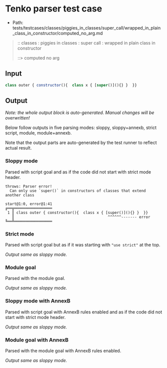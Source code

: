 # Tenko parser test case

- Path: tests/testcases/classes/piggies_in_classes/super_call/wrapped_in_plain_class_in_constructor/computed_no_arg.md

> :: classes : piggies in classes : super call : wrapped in plain class in constructor
>
> ::> computed no arg

## Input

`````js
class outer { constructor(){  class x { [super()](){} }  }}
`````

## Output

_Note: the whole output block is auto-generated. Manual changes will be overwritten!_

Below follow outputs in five parsing modes: sloppy, sloppy+annexb, strict script, module, module+annexb.

Note that the output parts are auto-generated by the test runner to reflect actual result.

### Sloppy mode

Parsed with script goal and as if the code did not start with strict mode header.

`````
throws: Parser error!
  Can only use `super()` in constructors of classes that extend another class

start@1:0, error@1:41
╔══╦═════════════════
 1 ║ class outer { constructor(){  class x { [super()](){} }  }}
   ║                                          ^^^^^^------- error
╚══╩═════════════════

`````

### Strict mode

Parsed with script goal but as if it was starting with `"use strict"` at the top.

_Output same as sloppy mode._

### Module goal

Parsed with the module goal.

_Output same as sloppy mode._

### Sloppy mode with AnnexB

Parsed with script goal with AnnexB rules enabled and as if the code did not start with strict mode header.

_Output same as sloppy mode._

### Module goal with AnnexB

Parsed with the module goal with AnnexB rules enabled.

_Output same as sloppy mode._
